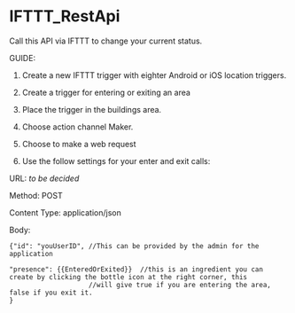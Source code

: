 # IFTTT_RestApi

Call this API via IFTTT to change your current status.

GUIDE:

1. Create a new IFTTT trigger with eighter Android or iOS location triggers.

2. Create a trigger for entering or exiting an area

3. Place the trigger in the buildings area.

4. Choose action channel Maker.

5. Choose to make a web request

6. Use the follow settings for your enter and exit calls:

URL: *to be decided*

Method: POST

Content Type: application/json


Body:

	{"id": "youUserID", //This can be provided by the admin for the application
	
	"presence": {{EnteredOrExited}}  //this is an ingredient you can create by clicking the bottle icon at the right corner, this 					 
						//will give true if you are entering the area, false if you exit it.
	}
